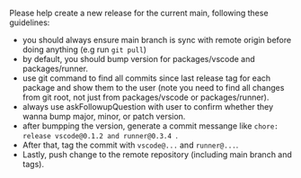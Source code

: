 Please help create a new release for the current main, following these guidelines:
- you should always ensure main branch is sync with remote origin before doing anything (e.g run `git pull`)
- by default, you should bump version for packages/vscode and packages/runner.
- use git command to find all commits since last release tag for each package and show them to the user (note you need to find all changes from git root, not just from packages/vscode or packages/runner).
- always use askFollowupQuestion with user to confirm whether they wanna bump major, minor, or patch version.
- after bumpping the version, generate a commit messange like `chore: release vscode@0.1.2 and runner@0.3.4 `.
- After that, tag the commit with `vscode@...` and `runner@...`.
- Lastly, push change to the remote repository (including main branch and tags).